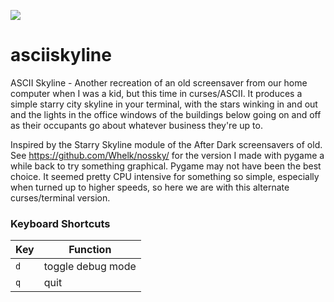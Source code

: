 ![](https://github.com/Whelk/demo.gif)

# asciiskyline
ASCII Skyline - Another recreation of an old screensaver from our home computer when I was a kid, but this time in curses/ASCII.  It produces a simple starry city skyline in your terminal, with the stars winking in and out and the lights in the office windows of the buildings below going on and off as their occupants go about whatever business they're up to.

Inspired by the Starry Skyline module of the After Dark screensavers of old.  See https://github.com/Whelk/nossky/ for the version I made with pygame a while back to try something graphical.  Pygame may not have been the best choice.  It seemed pretty CPU intensive for something so simple, especially when turned up to higher speeds, so here we are with this alternate curses/terminal version.

### Keyboard Shortcuts
Key | Function
--- | ---
`d` | toggle debug mode
`q` | quit
